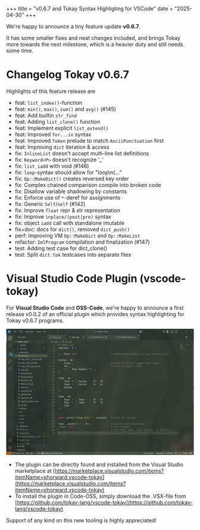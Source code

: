 +++
title = "v0.6.7 and Tokay Syntax Highligting for VSCode"
date = "2025-04-30"
+++

We're happy to announce a tiny feature update **v0.6.7**.

It has some smaller fixes and neat changes included, and brings Tokay more towards the next milestone, which is a heavier duty and still needs some time.

<!-- more -->

# Changelog Tokay v0.6.7

Highlights of this feature release are

- feat: `list_index()`-function
- feat: `min()`, `max()`, `sum()` and `avg()` (#145)
- feat: Add builtin `str_find`
- feat: Adding `list_clone()` function
- feat: Implement explicit `list_extend()`
- feat: Improved `for...in` syntax
- feat: Improved `Token` prelude to match `AsciiPunctuation` first
- feat: Improving `dict` iteration & access
- fix: `InlineList` doesn't accept multi-line list definitions
- fix: `Keyword<P>` doesn't recognize '_'
- fix: `list_iadd` with void (#146)
- fix: `loop`-syntax should allow for "loop\n{..."
- fix: `Op::MakeDict()` creates reversed key order
- fix: Complex chained comparison compile into broken code
- fix: Disallow variable shadowing by constants
- fix: Enforce use of `*`-deref for assignments
- fix: Generic `Self`/`self` (#142)
- fix: Improve `float` repr & str representation
- fix: Improve `inplace/(post|pre)` syntax
- fix: object `iadd` call with standalone imutable
- fix+doc: docs for `dict()`, removed `dict_push()`
- perf: Improving VM `Op::MakeDict` and `Op::MakeList`
- refactor: `ImlProgram` compilation and finalization (#147)
- test: Adding test case for dict_clone()
- test: Split `dict.tok` testcases into separate files

# Visual Studio Code Plugin (vscode-tokay)

For **Visual Studio Code** and **OSS-Code**, we're happy to announce a first release v0.0.2 of an official plugin which provides syntax highlighting for Tokay v0.6.7 programs.

[![Screenshot showing Code-OSS with an actively edited Tokay program](/news/2025-04-30-vscode.jpg)](/news/2025-04-30-vscode.jpg)

- The plugin can be directly found and installed from the Visual Studio marketplace at [https://marketplace.visualstudio.com/items?itemName=phorward.vscode-tokay](https://marketplace.visualstudio.com/items?itemName=phorward.vscode-tokay)
- To install the plugin in Code-OSS, simply download the .VSX-file from [https://github.com/tokay-lang/vscode-tokay](https://github.com/tokay-lang/vscode-tokay)

Support of any kind on this new tooling is highly appreciated!
